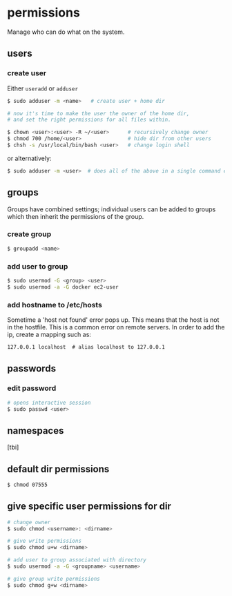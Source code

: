 # permissions
Manage who can do what on the system.

## users
### create user
Either `useradd` or `adduser`
```sh
$ sudo adduser -m <name>   # create user + home dir

# now it's time to make the user the owner of the home dir,
# and set the right permissions for all files within.

$ chown <user>:<user> -R ~/<user>      # recursively change owner
$ chmod 700 /home/<user>               # hide dir from other users
$ chsh -s /usr/local/bin/bash <user>   # change login shell
```
or alternatively:
```sh
$ sudo adduser -m <user>  # does all of the above in a single command except
```

## groups
Groups have combined settings; individual users can be added to groups which
then inherit the permissions of the group.

### create group
```sh
$ groupadd <name>
```

### add user to group
```sh
$ sudo usermod -G <group> <user>
$ sudo usermod -a -G docker ec2-user
```

### add hostname to /etc/hosts
Sometime a 'host not found' error pops up. This means that the host is not in
the hostfile. This is a common error on remote servers. In order to add the
ip, create a mapping such as:
```txt
127.0.0.1 localhost  # alias localhost to 127.0.0.1
```

## passwords
### edit password
```sh
# opens interactive session
$ sudo passwd <user>
```

## namespaces
[tbi]

## default dir permissions
```sh
$ chmod 07555
```

## give specific user permissions for dir
```sh
# change owner
$ sudo chmod <username>: <dirname>

# give write permissions
$ sudo chmod u+w <dirname>
```

```sh
# add user to group associated with directory
$ sudo usermod -a -G <groupname> <username>

# give group write permissions
$ sudo chmod g+w <dirname>
```
